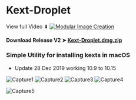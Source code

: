 # Kext-Droplet
View full Video ⬇︎
[![Modular Image Creation](https://i.ibb.co/K5bFrB5/VIDEO.png)](https://youtu.be/dNe4Ib8sG9s)


#### Download Release V2 ➤ [Kext-Droplet.dmg.zip](https://github.com/chris1111/Kext-Droplet/releases/tag/V2)

### Simple Utility for installing kexts in macOS
- Update 28 Dec 2019 working 10.9 to 10.15

![Capture1](https://user-images.githubusercontent.com/6248794/71537765-e6ef6e80-28ee-11ea-8138-d647b66d0e01.png)
![Capture2](https://user-images.githubusercontent.com/6248794/71537766-e6ef6e80-28ee-11ea-9426-2a6677af1239.png)
![Capture3](https://user-images.githubusercontent.com/6248794/71537767-e6ef6e80-28ee-11ea-9759-9fc63a316900.png)
![Capture4](https://user-images.githubusercontent.com/6248794/71537768-e6ef6e80-28ee-11ea-82ae-ed7429c52391.png)

![Capture5](https://user-images.githubusercontent.com/6248794/71545256-22be1e80-2957-11ea-99c3-b0da09189f6b.png)



